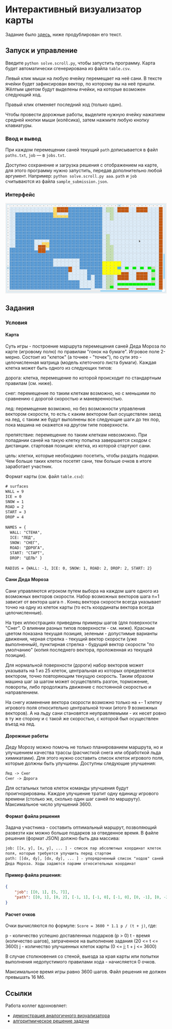# Интерактивный визуализатор карты

Задание было [здесь](https://cups.online/ru/tasks/1205), ниже продублирован его текст.

## Запуск и управление

Введите `python solve.scroll.py`, чтобы запустить программу. Карта будет автоматически сгенерирована из файла `table.csv`.

Левый клик мыши на любую ячейку перемещает на неё сани. В тексте ячейки будет зафиксирован вектор, по которому вы на неё пришли. Жёлтым цветом будут выделены ячейки, на которые возможен следующий ход.

Правый клик отменяет последний ход (только один).

Чтобы провести дорожные работы, выделите нужную ячейку нажатием средней кнопки мыши (колёсика), затем нажмите любую кнопку клавиатуры.

### Ввод и вывод

При каждом перемещении саней текущий `path` дописывается в файл `paths.txt`, `job` — в `jobs.txt`.

Доступно сохранение и загрузка решения с отображением на карте, для этого программу нужно запустить, передав дополнительно любой аргумент. Например: `python solve.scroll.py aaa`. `path` и `job` считываются из файла `sample_submission.json`.

### Интерфейс

![screenshot](./example.png)

## Задания

### Условия

#### Карта

Суть игры - построение маршрута перемещения саней Деда Мороза по карте (игровому полю) по правилам "гонок на бумаге". Игровое поле 2-мерно. Состоит из "клеток" (а точнее - "точек"), по сути это - целочисленная матрица (модель клеточного листа бумаги). Каждая клетка может быть одного из следующих типов:

дорога: клетка, перемещение по которой происходит по стандартным правилам (см. ниже).

снег: перемещение по таким клеткам возможно, но с меньшими по сравнению с дорогой скоростью и маневренностью.

лед: перемещение возможно, но без возможности управления вектором скорости, то есть с каким вектором был осуществлен заезд на лед, с таким же будут выполнены все следующие шаги до тех пор, пока машина не окажется на другом типе поверхности.

препятствие: перемещение по таким клеткам невозможно. При попадании саней на такую клетку попытка завершается сходом с дистанции.
стартовая позиция: клетка, из которой стартуют сани.

цель: клетки, которые необходимо посетить, чтобы раздать подарки. Чем больше таких клеток посетят сани, тем больше очков в итоге заработает участник.

Формат карты (см. файл `table.csv`):

```
# surfaces
WALL = 9
ICE = 0
SNOW = 1
ROAD = 2
START = 3
DROP = 4

NAMES = {
  WALL: "СТЕНА",
  ICE: "ЛЕД",
  SNOW: "СНЕГ",
  ROAD: "ДОРОГА",
  START: "СТАРТ",
  DROP: "ЦЕЛЬ" }

RADIUS = {WALL: -1, ICE: 0, SNOW: 1, ROAD: 2, DROP: 2, START: 2}
```

#### Сани Деда Мороза

Сани управляются игроком путем выбора на каждом шаге одного из возможных векторов скорости. Набор возможных векторов шага n+1 зависит от вектора шага n . Конец вектора скорости всегда указывает точно на одну из клеток карты (то есть координаты вектора всегда целочисленные).

На трех иллюстрациях приведены примеры шагов (для поверхности "Снег". О влиянии разных типов поверхности - см. ниже). Красным цветом показана текущая позиция, зеленым - допустимые варианты движения, черная стрелка - текущий вектор скорости (уже выполненный), пунктирная стрелка - будущий вектор скорости "по умолчанию" (копия последнего вектора, проложенная из текущей позиции).

Для нормальной поверхности (дороги) набор векторов может указывать на 1 из 25 клеток, центральная из которых определяется вектором, точно повторяющим текущую скорость. Таким образом машина шаг за шагом может осуществлять разгон, торможение, повороты, либо продолжать движение с постоянной скоростью и направлением.

На снегу изменение вектора скорости возможно только на +- 1 клетку игрового поля относительно центральной точки (итого 9 возможных векторов). А на льду сани становятся неуправляемыми - их несет ровно в ту же сторону и с такой же скоростью, с которой был осуществлен въезд на лед.

#### Дорожные работы
Деду Морозу можно помочь не только планированием маршрута, но и улучшением качества трассы (расчисткой снега или обработкой льда химикатами). Для этого нужно составить список клеток игрового поля, которые должны быть улучшены. Доступны следующие улучшения:

```
Лед -> Снег
Снег -> Дорога
```

Для остальных типов клеток команды улучшения будут проигнорированы.
Каждое улучшение тратит одну единицу игрового времени (столько же, сколько один шаг саней по маршруту). Максимальное число улучшений 3600.

#### Формат файла решения
Задача участника - составить оптимальный маршрут, позволяющий развезти как можно больше подарков за отведенное время. В файле решения (формат JSON) должно быть два массива:

```
job: [[x, y], [x, y], ... ] - список пар абсолютных координат клеток поля, которые требуется улучшить перед стартом
path: [[dx, dy], [dx, dy], ... ] - упорядоченный список "ходов" саней Деда Мороза. Ходы задаются парами относительных координат
```

#### Пример файла решения:

```json
{
    "job": [[0, 1], [5, 7]],
    "path": [[0, 1], [0, 2], [-1, 1], [-1, 0], [-1, 0], [0, -1], [0, -2], [1, -2], [0, -1]]
}
```


#### Расчет очков
Очки вычисляются по формуле: `Score = 3600 * 1.1 p / (t + j)`, где:

p - количество успешно доставленных подарков (p > 0)
t - время (количество шагов), затраченное на выполнение задания (20 <= t <= 3600)
j - количество улучшенных клеток карты (0 <= j;  t + j <= 3600)

В случае столкновения со стеной, выезда за края карты или попытки выполнения недопустимого правилами хода - начисляется 0 очков.

Максимальное время игры равно 3600 шагов. Файл решения не должен превышать 16 Мб.

## Ссылки

Работа коллег вдохновляет:

- [демонстрация аналогичного визуализатора](https://www.youtube.com/watch?v=yJGbRCxt2hM)
- [алгоритмическое решение задачи](https://habr.com/ru/post/600003/)